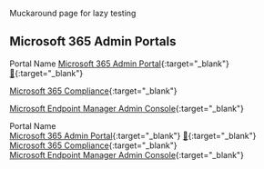 Muckaround page for lazy testing

## Microsoft 365 Admin Portals

Portal Name
[Microsoft 365 Admin Portal](https://admin.microsoft.com/){:target="_blank"} [🔁](https://aka.ms/admincenter){:target="_blank"}

[Microsoft 365 Compliance](https://compliance.microsoft.com/){:target="_blank"}

[Microsoft Endpoint Manager Admin Console](https://endpoint.microsoft.com/){:target="_blank"}                                                          

Portal Name<br>
[Microsoft 365 Admin Portal](https://admin.microsoft.com/){:target="_blank"} [🔁](https://aka.ms/admincenter){:target="_blank"}<br>
[Microsoft 365 Compliance](https://compliance.microsoft.com/){:target="_blank"}<br>
[Microsoft Endpoint Manager Admin Console](https://endpoint.microsoft.com/){:target="_blank"}<br>                                                          
